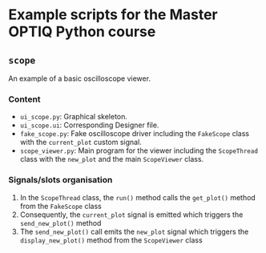 # Example scripts for the Master OPTIQ Python course

## `scope`

An example of a basic oscilloscope viewer. 

### Content

* `ui_scope.py`: Graphical skeleton.
* `ui_scope.ui`: Corresponding Designer file.
* `fake_scope.py`: Fake oscilloscope driver including the `FakeScope` class with the `current_plot` custom signal.
* `scope_viewer.py`: Main program for the viewer including the `ScopeThread` class with the `new_plot` and the main `ScopeViewer` class. 

### Signals/slots organisation

1. In the `ScopeThread` class, the `run()` method calls the `get_plot()` method from the `FakeScope` class
2. Consequently, the `current_plot` signal is emitted which triggers the `send_new_plot()` method
3. The `send_new_plot()` call emits the `new_plot` signal which triggers the `display_new_plot()` method from the `ScopeViewer` class





